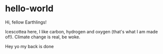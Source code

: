 # hello-world

Hi, fellow Earthlings!

Icescottea here, I like carbon, hydrogen and oxygen (that's what I am made of!).
Climate change is real, be woke.

Hey yo my back is done 
